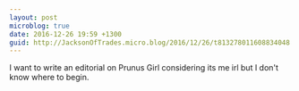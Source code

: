 ```yaml
---
layout: post
microblog: true
date: 2016-12-26 19:59 +1300
guid: http://JacksonOfTrades.micro.blog/2016/12/26/t813278011608834048.html
---
```

I want to write an editorial on Prunus Girl considering its me irl but I don't know where to begin.
